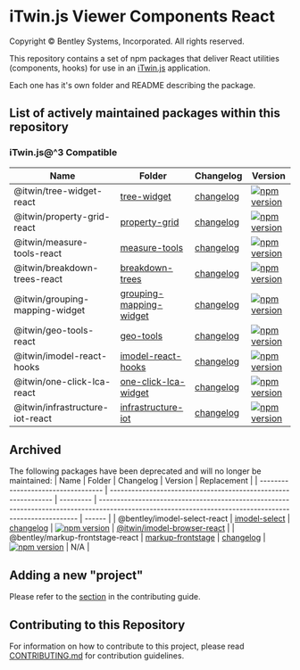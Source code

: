 # iTwin.js Viewer Components React

Copyright © Bentley Systems, Incorporated. All rights reserved.

This repository contains a set of npm packages that deliver React utilities (components, hooks) for use in an [iTwin.js](https://itwinjs.org) application.

Each one has it's own folder and README describing the package.

## List of actively maintained packages within this repository

### iTwin.js@^3 Compatible

| Name                            | Folder                                                              | Changelog                                                          | Version                                                                                                                                          |
| ------------------------------- | ------------------------------------------------------------------- | ------------------------------------------------------------------ | ------------------------------------------------------------------------------------------------------------------------------------------------ |
| @itwin/tree-widget-react        | [tree-widget](./packages/itwin/tree-widget/)                        | [changelog](./packages/itwin/tree-widget/CHANGELOG.md)             | [![npm version](https://badge.fury.io/js/%40itwin%2Ftree-widget-react.svg)](https://badge.fury.io/js/%40itwin%2Ftree-widget-react)               |
| @itwin/property-grid-react      | [property-grid](./packages/itwin/property-grid)                     | [changelog](./packages/itwin/property-grid/CHANGELOG.md)           | [![npm version](https://badge.fury.io/js/%40itwin%2Fproperty-grid-react.svg)](https://badge.fury.io/js/%40itwin%2Fproperty-grid-react)           |
| @itwin/measure-tools-react      | [measure-tools](./packages/itwin/measure-tools)                     | [changelog](./packages/itwin/measure-tools/CHANGELOG.md)           | [![npm version](https://badge.fury.io/js/%40itwin%2Fmeasure-tools-react.svg)](https://badge.fury.io/js/%40itwin%2Fmeasure-tools-react)           |
| @itwin/breakdown-trees-react    | [breakdown-trees](./packages/itwin/breakdown-trees)                 | [changelog](./packages/itwin/breakdown-trees/CHANGELOG.md)         | [![npm version](https://badge.fury.io/js/%40itwin%2Fbreakdown-trees-react.svg)](https://badge.fury.io/js/%40itwin%2Fbreakdown-trees-react)       |
| @itwin/grouping-mapping-widget  | [grouping-mapping-widget](./packages/itwin/grouping-mapping-widget) | [changelog](./packages/itwin/grouping-mapping-widget/CHANGELOG.md) | [![npm version](https://badge.fury.io/js/%40itwin%2Fgrouping-mapping-widget.svg)](https://badge.fury.io/js/%40itwin%2Fgrouping-mapping-widget)   |
| @itwin/geo-tools-react          | [geo-tools](./packages/itwin/geo-tools)                             | [changelog](./packages/itwin/geo-tools/CHANGELOG.md)               | [![npm version](https://badge.fury.io/js/%40itwin%2Fgeo-tools-react.svg)](https://badge.fury.io/js/%40itwin%2Fgeo-tools-react)                   |
| @itwin/imodel-react-hooks       | [imodel-react-hooks](./packages/itwin/imodel-react-hooks)           | [changelog](./packages/itwin/imodel-react-hooks/CHANGELOG.md)      | [![npm version](https://badge.fury.io/js/%40itwin%2Fimodel-react-hooks.svg)](https://badge.fury.io/js/%40itwin%2Fimodel-react-hooks)             |
| @itwin/one-click-lca-react      | [one-click-lca-widget](./packages/itwin/one-click-lca-widget)       | [changelog](./packages/itwin/one-click-lca-widget/CHANGELOG.md)    | [![npm version](https://badge.fury.io/js/%40itwin%2Fone-click-lca-react.svg)](https://badge.fury.io/js/%40itwin%2Fone-click-lca-react)           |
| @itwin/infrastructure-iot-react | [infrastructure-iot](./packages/itwin/infrastructure-iot)           | [changelog](./packages/itwin/infrastructure-iot/CHANGELOG.md)      | [![npm version](https://badge.fury.io/js/%40itwin%2Finfrastructure-iot-react.svg)](https://badge.fury.io/js/%40itwin%2Finfrastructure-iot-react) |

## Archived

The following packages have been deprecated and will no longer be maintained:
| Name | Folder | Changelog | Version | Replacement |
| ---------------------------------- | -------------------------------------------------------------- | --------- | ------------------------------------------------------------------------------------------------------------------------------------------------------ | ------ |
| @bentley/imodel-select-react | [imodel-select](./packages/archive/imodel-select/) | [changelog](./packages/archive/imodel-select/CHANGELOG.md) | [![npm version](https://badge.fury.io/js/%40bentley%2Fimodel-select-react.svg)](https://badge.fury.io/js/%40bentley%2Fimodel-select-react) | [@itwin/imodel-browser-react](https://www.npmjs.com/package/@itwin/imodel-browser-react) |
| @bentley/markup-frontstage-react | [markup-frontstage](./packages/archive/markup-frontstage/) | [changelog](./packages/archive/markup-frontstage/CHANGELOG.md) | [![npm version](https://badge.fury.io/js/%40bentley%2Fmarkup-frontstage-react.svg)](https://badge.fury.io/js/%40bentley%2Fmarkup-frontstage-react) | N/A |

## Adding a new "project"

Please refer to the [section](CONTRIBUTING.md#adding-a-new-project) in the contributing guide.

## Contributing to this Repository

For information on how to contribute to this project, please read [CONTRIBUTING.md](CONTRIBUTING.md) for contribution guidelines.
